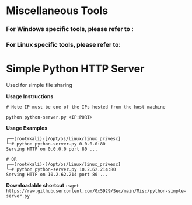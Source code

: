 # Miscellaneous Tools

### For Windows specific tools, please refer to : 

### For Linux specific tools, please refer to: 

# Simple Python HTTP Server
Used for simple file sharing

**Usage Instructions**
```
# Note IP must be one of the IPs hosted from the host machine

python python-server.py <IP:PORT>

```

**Usage Examples**
```
┌──(root💀kali)-[/opt/os/linux/linux_privesc]
└─# python python-server.py 0.0.0.0:80
Serving HTTP on 0.0.0.0 port 80 ...

# OR
┌──(root💀kali)-[/opt/os/linux/linux_privesc]
└─# python python-server.py 10.2.62.214:80
Serving HTTP on 10.2.62.214 port 80 ...

```

**Downloadable shortcut** : `wget https://raw.githubusercontent.com/0x5929/Sec/main/Misc/python-simple-server.py`
